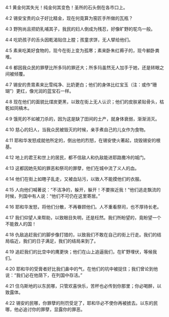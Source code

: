 <a id="1"></a>4:1  黄金何其失光！纯金何其变色！圣所的石头倒在各市口上。  

<a id="2"></a>4:2  锡安宝贵的众子好比精金，现在何竟算为窑匠手所做的瓦瓶？  

<a id="3"></a>4:3  野狗尚且把奶乳哺其子，我民的妇人倒成为残忍，好像旷野的鸵鸟一般。  

<a id="4"></a>4:4  吃奶孩子的舌头因乾渴贴住上膛；孩童求饼，无人擘给他们。  

<a id="5"></a>4:5  素来吃美好食物的，现今在街上变为孤寒；素来卧朱红褥子的，现今躺卧粪堆。  

<a id="6"></a>4:6  都因我众民的罪孽比所多玛的罪还大；所多玛虽然无人加手于她，还是转眼之间被倾覆。  

<a id="7"></a>4:7  锡安的贵胄素来比雪纯净、比奶更白；他们的身体比红宝玉（注：或作“珊瑚”）更红，像光润的蓝宝石一样。  

<a id="8"></a>4:8  现在他们的面貌比煤炭更黑，以致在街上无人认识；他们的皮肤紧贴骨头，枯乾如同槁木。  

<a id="9"></a>4:9  饿死的不如被刀杀的，因为这是缺了田间的土产，就身体衰弱，渐渐消灭。  

<a id="10"></a>4:10  慈心的妇人，当我众民被毁灭的时候，亲手煮自己的儿女作为食物。  

<a id="11"></a>4:11  耶和华发怒成就他所定的，倒出他的烈怒，在锡安使火著起，烧毁锡安的根基。  

<a id="12"></a>4:12  地上的君王和世上的居民，都不信敌人和仇敌能进耶路撒冷的城门。  

<a id="13"></a>4:13  这都因她先知的罪恶和祭司的罪孽，他们在城中流了义人的血。  

<a id="14"></a>4:14  他们在街上如瞎子乱走，又被血玷污，以致人不能摸他们的衣服。  

<a id="15"></a>4:15  人向他们喊著说：“不洁净的，躲开，躲开！不要挨近我！”他们逃走飘流的时候，列国中有人说：“他们不可仍在这里寄居。”  

<a id="16"></a>4:16  耶和华发怒，将他们分散，不再眷顾他们。人不重看祭司，也不厚待长老。  

<a id="17"></a>4:17  我们仰望人来帮助，以致眼目失明，还是枉然。我们所盼望的，竟盼望一个不能救人的国！  

<a id="18"></a>4:18  仇敌追赶我们的脚步像打猎的，以致我们不敢在自己的街上行走。我们的结局临近，我们的日子满足，我们的结局来到了。  

<a id="19"></a>4:19  追赶我们的比空中的鹰更快；他们在山上追逼我们，在旷野埋伏，等候我们。  

<a id="20"></a>4:20  耶和华的受膏者好比我们鼻中的气，在他们的坑中被捉住；我们曾论到他说：“我们必在他荫下，在列国中存活。”  

<a id="21"></a>4:21  住乌斯地的以东民哪，只管欢喜快乐，苦杯也必传到你那里；你必喝醉，以致露体。  

<a id="22"></a>4:22  锡安的民哪，你罪孽的刑罚受足了，耶和华必不使你再被掳去。以东的民哪，他必追讨你的罪孽，显露你的罪恶。  
